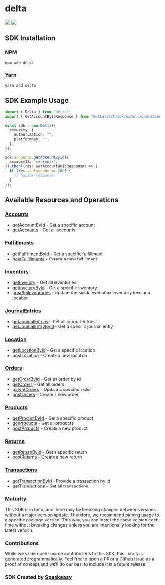 # delta

<div align="left">
    <a href="https://speakeasyapi.dev/"><img src="https://custom-icon-badges.demolab.com/badge/-Built%20By%20Speakeasy-212015?style=for-the-badge&logoColor=FBE331&logo=speakeasy&labelColor=545454" /></a>
    <a href="https://github.com/speakeasy-sdks/delta-api.git/actions"><img src="https://img.shields.io/github/actions/workflow/status/speakeasy-sdks/bolt-php/speakeasy_sdk_generation.yml?style=for-the-badge" /></a>
    
</div>

<!-- Start SDK Installation -->
## SDK Installation

### NPM

```bash
npm add delta
```

### Yarn

```bash
yarn add delta
```
<!-- End SDK Installation -->

## SDK Example Usage
<!-- Start SDK Example Usage -->


```typescript
import { Delta } from "delta";
import { GetAccountByIdResponse } from "delta/dist/sdk/models/operations";

const sdk = new Delta({
  security: {
    authorization: "",
    platformKey: "",
  },
});

sdk.accounts.getAccountById({
  accountId: "corrupti",
}).then((res: GetAccountByIdResponse) => {
  if (res.statusCode == 200) {
    // handle response
  }
});
```
<!-- End SDK Example Usage -->

<!-- Start SDK Available Operations -->
## Available Resources and Operations


### [Accounts](docs/sdks/accounts/README.md)

* [getAccountById](docs/sdks/accounts/README.md#getaccountbyid) - Get a specific account
* [getAccounts](docs/sdks/accounts/README.md#getaccounts) - Get all accounts

### [Fulfillments](docs/sdks/fulfillments/README.md)

* [getFulfillmentById](docs/sdks/fulfillments/README.md#getfulfillmentbyid) - Get a specific fulfillment
* [postFulfillments](docs/sdks/fulfillments/README.md#postfulfillments) - Create a new fulfillment

### [Inventory](docs/sdks/inventory/README.md)

* [getInvetory](docs/sdks/inventory/README.md#getinvetory) - Get all inventories
* [getInvetoryById](docs/sdks/inventory/README.md#getinvetorybyid) - Get a specific inventory
* [postSetInventories](docs/sdks/inventory/README.md#postsetinventories) - Update the stock level of an inventory item at a location

### [JournalEntries](docs/sdks/journalentries/README.md)

* [getJournalEntries](docs/sdks/journalentries/README.md#getjournalentries) - Get all journal entries
* [getJournalEntryById](docs/sdks/journalentries/README.md#getjournalentrybyid) - Get a specific journal entry

### [Location](docs/sdks/location/README.md)

* [getLocationById](docs/sdks/location/README.md#getlocationbyid) - Get a specific location
* [postLocation](docs/sdks/location/README.md#postlocation) - Create a new location

### [Orders](docs/sdks/orders/README.md)

* [getOrderById](docs/sdks/orders/README.md#getorderbyid) - Get an order by id
* [getOrders](docs/sdks/orders/README.md#getorders) - Get all orders
* [patchtOrders](docs/sdks/orders/README.md#patchtorders) - Update a specific order
* [postOrders](docs/sdks/orders/README.md#postorders) - Create a new order

### [Products](docs/sdks/products/README.md)

* [getProductById](docs/sdks/products/README.md#getproductbyid) - Get a specific product
* [getProducts](docs/sdks/products/README.md#getproducts) - Get all products
* [postProducts](docs/sdks/products/README.md#postproducts) - Create a new product

### [Returns](docs/sdks/returns/README.md)

* [getReturnById](docs/sdks/returns/README.md#getreturnbyid) - Get a specific return
* [postReturns](docs/sdks/returns/README.md#postreturns) - Create a new return

### [Transactions](docs/sdks/transactions/README.md)

* [getTransactionById](docs/sdks/transactions/README.md#gettransactionbyid) - Provide a transaction by id
* [getTransactions](docs/sdks/transactions/README.md#gettransactions) - Get all transactions
<!-- End SDK Available Operations -->

### Maturity

This SDK is in beta, and there may be breaking changes between versions without a major version update. Therefore, we recommend pinning usage
to a specific package version. This way, you can install the same version each time without breaking changes unless you are intentionally
looking for the latest version.

### Contributions

While we value open-source contributions to this SDK, this library is generated programmatically.
Feel free to open a PR or a Github issue as a proof of concept and we'll do our best to include it in a future release!

### SDK Created by [Speakeasy](https://docs.speakeasyapi.dev/docs/using-speakeasy/client-sdks)
